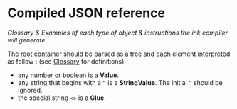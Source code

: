 # Compiled JSON reference

_Glossary & Examples of each type of object & instructions the ink compiler will generate_

The [root container](architecture.md) should be parsed as a tree and each element interpreted as follow : (see [Glossary](glossary.md) for definitions)

* any number or boolean is a __Value__.
* any string that begins with a `^` is a __StringValue__. The initial `^` should be ignored.
* the special string `<>` is a __Glue__.